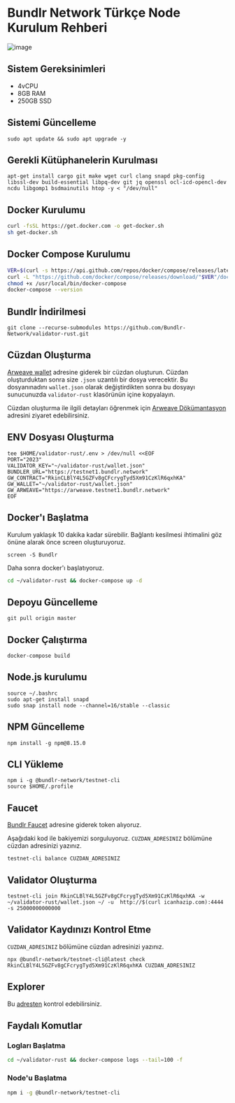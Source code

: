 # Bundlr Network Türkçe Node Kurulum Rehberi
![image](https://user-images.githubusercontent.com/102043225/182342392-a15ecdb4-3aca-4cd0-bae8-f9ad4239ccb3.png)
##  Sistem Gereksinimleri
* 4vCPU
* 8GB RAM
* 250GB SSD

## Sistemi Güncelleme
```shell
sudo apt update && sudo apt upgrade -y
```

## Gerekli Kütüphanelerin Kurulması
```shell
apt-get install cargo git make wget curl clang snapd pkg-config libssl-dev build-essential libpq-dev git jq openssl ocl-icd-opencl-dev ncdu libgomp1 bsdmainutils htop -y < "/dev/null"
```

## Docker Kurulumu
```sh
curl -fsSL https://get.docker.com -o get-docker.sh
sh get-docker.sh
```

## Docker Compose Kurulumu
```sh
VER=$(curl -s https://api.github.com/repos/docker/compose/releases/latest | grep tag_name | cut -d '"' -f 4)
curl -L "https://github.com/docker/compose/releases/download/"$VER"/docker-compose-$(uname -s)-$(uname -m)" -o /usr/local/bin/docker-compose
chmod +x /usr/local/bin/docker-compose
docker-compose --version
```

## Bundlr İndirilmesi
```shell
git clone --recurse-submodules https://github.com/Bundlr-Network/validator-rust.git
```

## Cüzdan Oluşturma
[Arweave wallet](https://arweave.app/) adresine giderek bir cüzdan oluşturun. Cüzdan oluşturduktan sonra size `.json` uzantılı bir dosya verecektir. Bu dosyanınadını `wallet.json` olarak değiştirdikten sonra bu dosyayı sunucunuzda `validator-rust` klasörünün içine kopyalayın.

Cüzdan oluşturma ile ilgili detayları öğrenmek için [Arweave Dökümantasyon](https://docs.arweave.org/info/wallets/arweave-web-extension-wallet) adresini ziyaret edebilirsiniz.

## ENV Dosyası Oluşturma

```environment
tee $HOME/validator-rust/.env > /dev/null <<EOF
PORT="2023"
VALIDATOR_KEY="~/validator-rust/wallet.json"
BUNDLER_URL="https://testnet1.bundlr.network" 
GW_CONTRACT="RkinCLBlY4L5GZFv8gCFcrygTyd5Xm91CzKlR6qxhKA"  
GW_WALLET="~/validator-rust/wallet.json"
GW_ARWEAVE="https://arweave.testnet1.bundlr.network"
EOF
```

## Docker'ı Başlatma

Kurulum yaklaşık 10 dakika kadar sürebilir. Bağlantı kesilmesi ihtimalini göz önüne alarak önce screen oluşturuyoruz.
```shell
screen -S Bundlr
```
Daha sonra docker'ı başlatıyoruz.
```sh
cd ~/validator-rust && docker-compose up -d
```

## Depoyu Güncelleme
```shell
git pull origin master
```

## Docker Çalıştırma
```shell
docker-compose build
```

## Node.js kurulumu
```shell
source ~/.bashrc
sudo apt-get install snapd
sudo snap install node --channel=16/stable --classic
```

## NPM Güncelleme
```shell
npm install -g npm@8.15.0
```

## CLI Yükleme
```shell
npm i -g @bundlr-network/testnet-cli
source $HOME/.profile
```

## Faucet
[Bundlr Faucet](https://bundlr.network/faucet) adresine giderek token alıyoruz.

Aşağıdaki kod ile bakiyemizi sorguluyoruz.
`CUZDAN_ADRESINIZ` bölümüne cüzdan adresinizi yazınız.
```shell
testnet-cli balance CUZDAN_ADRESINIZ
```

## Validator Oluşturma
```shell
testnet-cli join RkinCLBlY4L5GZFv8gCFcrygTyd5Xm91CzKlR6qxhKA -w ~/validator-rust/wallet.json ~/ -u  http://$(curl icanhazip.com):4444 -s 25000000000000
```


## Validator Kaydınızı Kontrol Etme
`CUZDAN_ADRESINIZ` bölümüne cüzdan adresinizi yazınız.
```shell
npx @bundlr-network/testnet-cli@latest check RkinCLBlY4L5GZFv8gCFcrygTyd5Xm91CzKlR6qxhKA CUZDAN_ADRESINIZ
```

## Explorer

Bu [adresten](https://bundlr.network/explorer) kontrol edebilirsiniz.

## Faydalı Komutlar

### Logları Başlatma
```sh
cd ~/validator-rust && docker-compose logs --tail=100 -f
```

### Node'u Başlatma
```sh
npm i -g @bundlr-network/testnet-cli
```
